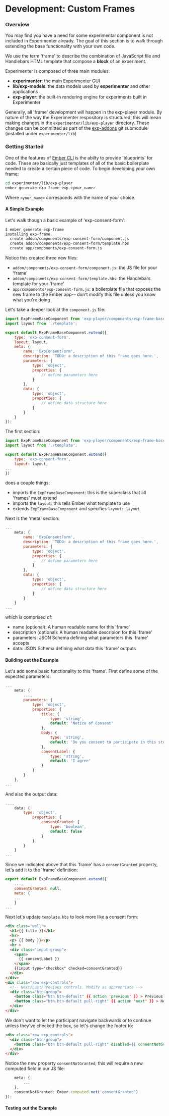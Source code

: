 # Development: Custom Frames

### Overview

You may find you have a need for some experimental component is not included in Experimenter already. The goal of this section is to walk through extending the base functionality with your own code.

We use the term 'frame' to describe the combination of JavaScript file and Handlebars HTML template that compose a **block** of an experiment.

Experimenter is composed of three main modules:

- **experimenter**: the main Experimenter GUI
- **lib/exp-models**: the data models used by **experimenter** and other applications
- **exp-player**: the built-in rendering engine for experiments built in Experimenter

Generally, all 'frame' development will happen in the exp-player module. By nature of the way the Experimenter respository is structured, this will mean making changes in the `experimenter/lib/exp-player` directory. These changes can be committed as part of the [exp-addons](https://github.com/CenterForOpenScience/exp-addons) git submodule (installed under `experimenter/lib`)

### Getting Started

One of the features of [Ember CLI](http://www.ember-cli.com/) is the abilty to provide 'blueprints' for code. These are basically just templates of all of the basic boilerplate needed to create a certain piece of code. To begin developing your own frame:

```bash
cd experimenter/lib/exp-player
ember generate exp-frame exp-<your_name>
```

Where `<your_name>` corresponds with the name of your choice.

#### A Simple Example

Let's walk though a basic example of 'exp-consent-form':

```bash
$ ember generate exp-frame
installing exp-frame
  create addon/components/exp-consent-form/component.js
  create addon/components/exp-consent-form/template.hbs
  create app/components/exp-consent-form.js
```

Notice this created three new files:
- `addon/components/exp-consent-form/component.js`: the JS file for your 'frame'
- `addon/components/exp-consent-form/template.hbs`: the Handlebars template for your 'frame'
- `app/components/exp-consent-form.js`: a boilerplate file that exposes the new frame to the Ember app-- don't modify this file unless you know what you're doing

Let's take a deeper look at the `component.js` file:

```javascript
import ExpFrameBaseComponent from 'exp-player/components/exp-frame-base';
import layout from './template';

export default ExpFrameBaseComponent.extend({
    type: 'exp-consent-form',
    layout: layout,
    meta: {
        name: 'ExpConsentForm',
        description: 'TODO: a description of this frame goes here.',
        parameters: {
            type: 'object',
            properties: {
                // define parameters here
            }
        },
        data: {
            type: 'object',
            properties: {
                // define data structure here
            }
        }
    }
});
```

The first section:

```javascript
import ExpFrameBaseComponent from 'exp-player/components/exp-frame-base';
import layout from './template';

export default ExpFrameBaseComponent.extend({
    type: 'exp-consent-form',
    layout: layout,
...
})
```

does a couple things:
- imports the `ExpFrameBaseComponent`: this is the superclass that all 'frames' must extend
- imports the `layout`: this tells Ember what template to use
- extends `ExpFrameBaseComponent` and specifies `layout: layout`


Next is the 'meta' section:

```javascript
...
    meta: {
        name: 'ExpConsentForm',
        description: 'TODO: a description of this frame goes here.',
        parameters: {
            type: 'object',
            properties: {
                // define parameters here
            }
        },
        data: {
            type: 'object',
            properties: {
                // define data structure here
            }
        }
    }
...
```

which is comprised of:
- name (optional): A human readable name for this 'frame'
- description (optional): A human readable descripion for this 'frame'
- parameters: JSON Schema defining what parameters this 'frame' accepts
- data: JSON Schema defining what data this 'frame' outputs

#### Building out the Example

Let's add some basic functionality to this 'frame'. First define some of the expected parameters:

```javascript
...
    meta: {
        ...,
        parameters: {
            type: 'object',
            properties: {
                title: {
                    type: 'string',
                    default: 'Notice of Consent'
                },
                body: {
                    type: 'string',
                    default: 'Do you consent to participate in this study?'
                },
                consentLabel: {
                    type: 'string',
                    default: 'I agree'
                }
            }
        }
    },
...
```

And also the output data:

```javascript
...,
    data: {
        type: 'object',
            properties: {
                consentGranted: {
                    type: 'boolean',
                    default: false
                }
            }
        }
    }
...
```

Since we indicated above that this 'frame' has a `consentGranted` property, let's add it to the 'frame' definition:

```javascript
export default ExpFrameBaseComponent.extend({
    ...,
    consentGranted: null,
    meta: {
    ...
    }
...
```


Next let's update `template.hbs` to look more like a consent form:

```html
<div class="well">
  <h1>{{ title }}</h1>
  <hr>
  <p> {{ body }}</p>
  <hr >
  <div class="input-group">
    <span>
      {{ consentLabel }}
    </span>
    {{input type="checkbox" checked=consentGranted}}
  </div>
</div>
<div class="row exp-controls">
  <!-- Next/Last/Previous controls. Modify as appropriate -->
  <div class="btn-group">
    <button class="btn btn-default" {{ action 'previous' }} > Previous </button>
    <button class="btn btn-default pull-right" {{ action 'next' }} > Next </button>
  </div>
</div>
```

We don't want to let the participant navigate backwards or to continue unless they've checked the box, so let's change the footer to:

```html
<div class="row exp-controls">
  <div class="btn-group">
    <button class="btn btn-default pull-right" disabled={{ consentNotGranted }} {{ action 'next' }} > Next </button>
  </div>
</div>
```

Notice the new property `consentNotGranted`; this will require a new computed field in our JS file:

```javascript
    meta: {
        ...
    },
    consentNotGranted: Ember.computed.not('consentGranted')
});
```

#### Testing out the Example

